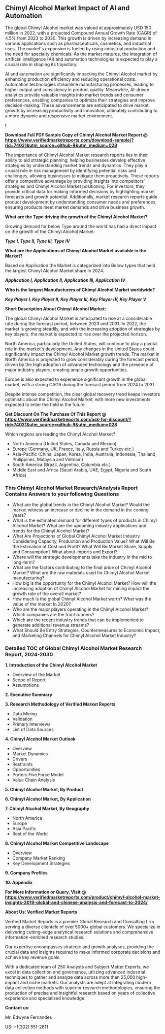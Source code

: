 <h2>Chimyl Alcohol Market Impact of AI and Automation</h2><p>The global Chimyl Alcohol market was valued at approximately USD 150 million in 2022, with a projected Compound Annual Growth Rate (CAGR) of 4.5% from 2023 to 2030. This growth is driven by increasing demand in various applications such as pharmaceuticals, cosmetics, and industrial uses. The market's expansion is fueled by rising industrial production and the need for specialty chemicals. As the market matures, the integration of artificial intelligence (AI) and automation technologies is expected to play a crucial role in shaping its trajectory.</p><p>AI and automation are significantly impacting the Chimyl Alcohol market by enhancing production efficiency and reducing operational costs. Automation technologies streamline manufacturing processes, leading to higher output and consistency in product quality. Meanwhile, AI-driven analytics provide valuable insights into market trends and consumer preferences, enabling companies to optimize their strategies and improve decision-making. These advancements are anticipated to drive market growth by increasing productivity and innovation, ultimately contributing to a more dynamic and responsive market environment.</p>t</p><p id="" class=""><strong>Download Full PDF Sample Copy of Chimyl Alcohol Market Report @ <a href="https://www.verifiedmarketreports.com/download-sample/?rid=74031&utm_source=github-R&utm_medium=028" target="_blank">https://www.verifiedmarketreports.com/download-sample/?rid=74031&utm_source=github-R&utm_medium=028</a></strong></p><p>The importance of&nbsp;Chimyl Alcohol Market research reports lies in their ability to aid strategic planning, helping businesses develop effective strategies by understanding market trends and dynamics. They play a crucial role in risk management by identifying potential risks and challenges, allowing businesses to mitigate them proactively. These reports offer a competitive advantage by providing insights into competitors' strategies and Chimyl Alcohol Market positioning. For investors, they provide critical data for making informed decisions by highlighting market forecasts and growth potential. Additionally, market research reports guide product development by understanding consumer needs and preferences, ensuring products meet market demands and drive business growth.</p><p><strong>What are the&nbsp;Type driving the growth of the Chimyl Alcohol Market?</strong></p><p id="" class="">Growing demand for below Type around the world has had a direct impact on the growth of the Chimyl Alcohol Market:</p><em><strong>Type I, Type II, Type III, Type IV</strong></em></p><strong>What are the&nbsp;Applications&nbsp;of Chimyl Alcohol Market available in the Market?</strong></p><p id="" class="">Based on Application the Market is categorized into Below types that held the largest Chimyl Alcohol Market share In 2024.</p><em><strong>Application I, Application II, Application III, Application IV</strong></em></p><strong>Who is the largest Manufacturers of Chimyl Alcohol Market worldwide?</strong></p><p><em><strong>Key Player I, Key Player II, Key Player III, Key Player IV, Key Player V</strong></em></p><p id="" class=""><strong>Short Description About Chimyl Alcohol Market:</strong></p><p>The global Chimyl Alcohol Market is anticipated to rise at a considerable rate during the forecast period, between 2023 and 2031. In 2022, the market is growing steadily, and with the increasing adoption of strategies by key players, the market is expected to rise over the projected horizon.</p><p>North America, particularly the United States, will continue to play a pivotal role in the market's development. Any changes in the United States could significantly impact the Chimyl Alcohol Market growth trends. The market in North America is projected to grow considerably during the forecast period, driven by the high adoption of advanced technology and the presence of major industry players, creating ample growth opportunities.</p><p>Europe is also expected to experience significant growth in the global market, with a strong CAGR during the forecast period from 2024 to 2031.</p><p>Despite intense competition, the clear global recovery trend keeps investors optimistic about the Chimyl Alcohol Market, with more new investments expected to enter the field in the future.</p><p id="" class=""><strong>Get Discount On The Purchase Of This Report @ <a href="https://www.verifiedmarketreports.com/ask-for-discount/?rid=74031&utm_source=github-R&utm_medium=028" target="_blank">https://www.verifiedmarketreports.com/ask-for-discount/?rid=74031&utm_source=github-R&utm_medium=028</a></strong></p>Which regions are leading the Chimyl Alcohol Market?</p><ul><li>North America (United States, Canada and Mexico)</li><li>Europe (Germany, UK, France, Italy, Russia and Turkey etc.)</li><li>Asia-Pacific (China, Japan, Korea, India, Australia, Indonesia, Thailand, Philippines, Malaysia and Vietnam)</li><li>South America (Brazil, Argentina, Columbia etc.)</li><li>Middle East and Africa (Saudi Arabia, UAE, Egypt, Nigeria and South Africa)</li></ul><h3 id="" class="">This Chimyl Alcohol Market Research/Analysis Report Contains Answers to your following Questions</h3><ul><li>What are the global trends in the Chimyl Alcohol Market? Would the market witness an increase or decline in the demand in the coming years?</li><li>What is the estimated demand for different types of products in Chimyl Alcohol Market? What are the upcoming industry applications and trends for the Chimyl Alcohol Market?</li><li>What Are Projections of Global Chimyl Alcohol Market Industry Considering Capacity, Production and Production Value? What Will Be the Estimation of Cost and Profit? What Will Be Market Share, Supply and Consumption? What about imports and Export?</li><li>Where will the strategic developments take the industry in the mid to long-term?</li><li>What are the factors contributing to the final price of Chimyl Alcohol Market? What are the raw materials used for Chimyl Alcohol Market manufacturing?</li><li>How big is the opportunity for the Chimyl Alcohol Market? How will the increasing adoption of Chimyl Alcohol Market for mining impact the growth rate of the overall market?</li><li>How much is the global Chimyl Alcohol Market worth? What was the value of the market In 2020?</li><li>Who are the major players operating in the Chimyl Alcohol Market? Which companies are the front runners?</li><li>Which are the recent industry trends that can be implemented to generate additional revenue streams?</li><li>What Should Be Entry Strategies, Countermeasures to Economic Impact, and Marketing Channels for Chimyl Alcohol Market Industry?</li></ul><h3 id="" class="">Detailed TOC of Global Chimyl Alcohol Market Research Report, 2024-2030</h3><p id="" class=""><strong>1. Introduction of the Chimyl Alcohol Market</strong></p><ul><li>Overview of the Market</li><li>Scope of Report</li><li>Assumptions</li></ul><p id="" class=""><strong>2. Executive Summary</strong></p><p id="" class=""><strong>3. Research Methodology of Verified Market Reports</strong></p><ul><li>Data Mining</li><li>Validation</li><li>Primary Interviews</li><li>List of Data Sources</li></ul><p id="" class=""><strong>4. Chimyl Alcohol Market Outlook</strong></p><ul><li>Overview</li><li>Market Dynamics</li><li>Drivers</li><li>Restraints</li><li>Opportunities</li><li>Porters Five Force Model</li><li>Value Chain Analysis</li></ul><p id="" class=""><strong>5. Chimyl Alcohol Market, By Product</strong></p><p id="" class=""><strong>6. Chimyl Alcohol Market, By Application</strong></p><p id="" class=""><strong>7. Chimyl Alcohol Market, By Geography</strong></p><ul><li>North America</li><li>Europe</li><li>Asia Pacific</li><li>Rest of the World</li></ul><p id="" class=""><strong>8. Chimyl Alcohol Market Competitive Landscape</strong></p><ul><li>Overview</li><li>Company Market Ranking</li><li>Key Development Strategies</li></ul><p id="" class=""><strong>9. Company Profiles</strong></p><p id="" class=""><strong>10. Appendix</strong></p><p id="" class=""><strong>For More Information or Query, Visit @ <a href="https://www.verifiedmarketreports.com/product/chimyl-alcohol-market-insights-2019-global-and-chinese-analysis-and-forecast-to-2024/" target="_blank">https://www.verifiedmarketreports.com/product/chimyl-alcohol-market-insights-2019-global-and-chinese-analysis-and-forecast-to-2024/</a></strong></p><p id="" class=""><strong>About Us: Verified Market Reports</strong></p><p id="" class="">Verified Market Reports is a premier Global Research and Consulting firm serving a diverse clientele of over 5000+ global customers. We specialize in delivering cutting-edge analytical research solutions and comprehensive information-enriched research studies.</p><p id="" class="">Our expertise encompasses strategic and growth analyses, providing the crucial data and insights required to make informed corporate decisions and achieve key revenue goals.</p><p id="" class="">With a dedicated team of 250 Analysts and Subject Matter Experts, we excel in data collection and governance, utilizing advanced industrial techniques to gather and analyze data across more than 25,000 high-impact and niche markets. Our analysts are adept at integrating modern data collection methods with superior research methodologies, ensuring the production of precise and insightful research based on years of collective experience and specialized knowledge.</p><p id="" class=""><strong>Contact us:</strong></p><p id="" class="">Mr. Edwyne Fernandes</p><p id="" class="">US: +1(302) 551-2611</p>
